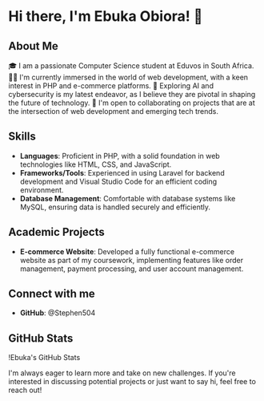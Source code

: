 # Hi there, I'm Ebuka Obiora! 👋

## About Me
🎓 I am a passionate Computer Science student at Eduvos in South Africa.
👨‍💻 I'm currently immersed in the world of web development, with a keen interest in PHP and e-commerce platforms.
🌱 Exploring AI and cybersecurity is my latest endeavor, as I believe they are pivotal in shaping the future of technology.
🤝 I'm open to collaborating on projects that are at the intersection of web development and emerging tech trends.

## Skills
- **Languages**: Proficient in PHP, with a solid foundation in web technologies like HTML, CSS, and JavaScript.
- **Frameworks/Tools**: Experienced in using Laravel for backend development and Visual Studio Code for an efficient coding environment.
- **Database Management**: Comfortable with database systems like MySQL, ensuring data is handled securely and efficiently.

## Academic Projects
- **E-commerce Website**: Developed a fully functional e-commerce website as part of my coursework, implementing features like order management, payment processing, and user account management.

## Connect with me
- **GitHub**: @Stephen504

## GitHub Stats
!Ebuka's GitHub Stats

I'm always eager to learn more and take on new challenges. If you're interested in discussing potential projects or just want to say hi, feel free to reach out!
